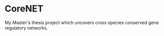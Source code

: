 # CoreNET
My Master's thesis project which uncovers cross species conserved gene regulatory networks.
